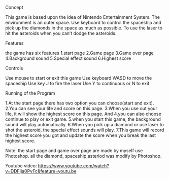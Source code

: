Concept 

This game is based upon the idea of Nintendo Entertainment System. 
The environment is an outer space. Use keyboard to control the spaceship and pick up the diamonds in the space as much as possible. To use the laser to hit the asteroids when you can’t dodge the asteroids.

Features

the game has six features
1.start page
2.Game page
3.Game over page
4.Background sound
5.Special effect sound
6.Highest score

Controls

Use mouse to start or exit this game 
Use keyboard WASD to move the spaceship
Use key J to fire the laser 
Use Y to continuous or N to exit

Running of the Program

1.At the start page there has two option you can choose(start and exit).
2.You can see your life and score on this page.
3.When you use out your life, it will show the highest score on this page. And 4.you can also choose continue to play or exit game.
5.when you start this game, the background sound will play automatically.
6.When you pick up a diamond or use laser to shot the asteroid, the special effect sounds will play.
7.This game will record the highest score you got and update the score when you break the last highest score.

Note: the start page and game over page are made by myself use Photoshop. all the diamond, spaceship,asteriod was modify by Photoshop.

Youtube video: https://www.youtube.com/watch?v=DDFIja0PvFc&feature=youtu.be
